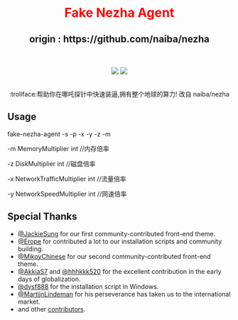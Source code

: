 <div align="center">
  <br>
  <h1 align="center" style="color:red"> Fake Nezha Agent</h1>
  <h2>origin :  https://github.com/naiba/nezha</h2>
  <br><br>
<img src="https://img.shields.io/github/v/release/dysf888/fake-nezha-agent?color=brightgreen&label=Fake-Nezha-Agent&style=for-the-badge&logo=github">&nbsp;<img src="https://img.shields.io/badge/Installer-v0.0.1-brightgreen?style=for-the-badge&logo=linux">
  <br>
  <br>
  <p>:trollface:帮助你在哪吒探针中快速装逼,拥有整个地球的算力! 改自 naiba/nezha</b></p>
</div>

## Usage

fake-nezha-agent -s  -p  -x  -y  -z  -m 

-m	MemoryMultiplier         int    //内存倍率

-z	DiskMultiplier           int    //磁盘倍率

-x	NetworkTrafficMultiplier int    //流量倍率

-y	NetworkSpeedMultiplier   int    //网速倍率

## Special Thanks

- [@JackieSung](https://github.com/JackieSung4ev) for our first community-contributed front-end theme.
- [@Erope](https://github.com/Erope) for contributed a lot to our installation scripts and community building.
- [@MikoyChinese](https://github.com/MikoyChinese) for our second community-contributed front-end theme.
- [@AkkiaS7](https://github.com/AkkiaS7) and [@hhhkkk520](https://github.com/hhhkkk520) for the excellent contribution in the early days of globalization.
- [@dysf888](https://github.com/dysf888) for the installation script in Windows.
- [@MartijnLindeman](https://github.com/MartijnLindeman) for his perseverance has taken us to the international market.
- and other [contributors](https://github.com/naiba/nezha/graphs/contributors).
